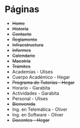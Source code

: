 # Páginas

*   ~~Home~~
*   ~~Historia~~
*   ~~Contacto~~
*   ~~Reglamento~~
*   ~~Infraestructura~~
*   ~~Informes~~
*   ~~Calendario~~
*   ~~Maestría~~
*   ~~Trámites~~
*   Academias - Ulises
*   Cuerpo Académico - Hegar
*   ~~Programa de Tutorías - Hegar~~
*   Horario - Garabita
*   Actividades - Garabita
*   Personal - Ulises
*   ~~Bienvenida~~
*   Ing. en Telemática - Oliver
*   Ing. en Software - Oliver
*   ~~Docentes - Hegar~~
